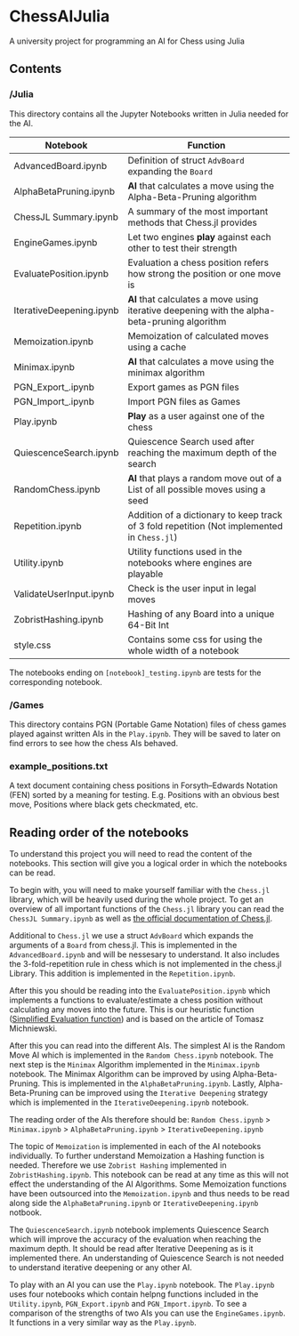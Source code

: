 # ChessAIJulia

A university project for programming an AI for Chess using Julia

## Contents

### /Julia

This directory contains all the Jupyter Notebooks written in Julia needed for the AI.

| Notebook                | Function                                                                                     |
| ----------------------- | -------------------------------------------------------------------------------------------- |
| AdvancedBoard.ipynb     | Definition of struct `AdvBoard` expanding the `Board`                                        |
| AlphaBetaPruning.ipynb  | **AI** that calculates a move using the Alpha-Beta-Pruning algorithm                         |
| ChessJL Summary.ipynb   | A summary of the most important methods that Chess.jl provides                               |
| EngineGames.ipynb       | Let two engines **play** against each other to test their strength                           |
| EvaluatePosition.ipynb  | Evaluation a chess position refers how strong the position or one move is                    |
| IterativeDeepening.ipynb| **AI** that calculates a move using iterative deepening with the alpha-beta-pruning algorithm|
| Memoization.ipynb       | Memoization of calculated moves using a cache                                                |
| Minimax.ipynb           | **AI** that calculates a move using the minimax algorithm                                    |
| PGN_Export_.ipynb       | Export games as PGN files                                                                    |
| PGN_Import_.ipynb       | Import PGN files as Games                                                                    |
| Play.ipynb              | **Play** as a user against one of the chess                                                  |
| QuiescenceSearch.ipynb  | Quiescence Search used after reaching the maximum depth of the search                        |
| RandomChess.ipynb       | **AI** that plays a random move out of a List of all possible moves using a seed             |
| Repetition.ipynb        | Addition of a dictionary to keep track of 3 fold repetition (Not implemented in `Chess.jl`)  |
| Utility.ipynb           | Utility functions used in the notebooks where engines are playable                           |
| ValidateUserInput.ipynb | Check is the user input in legal moves                                                       |
| ZobristHashing.ipynb    | Hashing of any Board into a unique 64-Bit Int                                                |
| style.css               | Contains some css for using the whole width of a notebook                                    |

The notebooks ending on `[notebook]_testing.ipynb` are tests for the corresponding notebook.

### /Games
This directory contains PGN (Portable Game Notation) files of chess games played against written AIs in the `Play.ipynb`. They will be saved to later on find errors to see how the chess AIs behaved.

### example_positions.txt
A text document containing chess positions in Forsyth–Edwards Notation (FEN) sorted by a meaning for testing. E.g. Positions with an obvious best move, Positions where black gets checkmated, etc.

## Reading order of the notebooks
To understand this project you will need to read the content of the notebooks. This section will give you a logical order in which the notebooks can be read.

To begin with, you will need to make yourself familiar with the `Chess.jl` library, which will be heavily used during the whole project. To get an overview of all important functions of the `Chess.jl` library you can read the `ChessJL Summary.ipynb` as well as [the official documentation of Chess.jl](https://romstad.github.io/Chess.jl/dev/).

Additional to `Chess.jl` we use a struct `AdvBoard` which expands the arguments of a `Board` from chess.jl. This is implemented in the `AdvancedBoard.ipynb` and will be nessesary to understand. It also includes the 3-fold-repetition rule in chess which is not implemented in the chess.jl Library. This addition is implemented in the `Repetition.ipynb`.

After this you should be reading into the `EvaluatePosition.ipynb` which implements a functions to evaluate/estimate a chess position without calculating any moves into the future. This is our heuristic function ([Simplified Evaluation function](https://www.chessprogramming.org/Simplified_Evaluation_Function)) and is based on the article of Tomasz Michniewski.

After this you can read into the different AIs. The simplest AI is the Random Move AI which is implemented in the `Random Chess.ipynb` notebook. The next step is the `Minimax` Algorithm implemented in the `Minimax.ipynb` notebook. The Minimax Algorithm can be improved by using Alpha-Beta-Pruning. This is implemented in the `AlphaBetaPruning.ipynb`. Lastly, Alpha-Beta-Pruning can be improved using the `Iterative Deepening` strategy which is implemented in the `IterativeDeepening.ipynb` notebook.

The reading order of the AIs therefore should be: `Random Chess.ipynb` > `Minimax.ipynb` > `AlphaBetaPruning.ipynb` > `IterativeDeepening.ipynb`

The topic of `Memoization` is implemented in each of the AI notebooks individually. To further understand Memoization a Hashing function is needed. Therefore we use `Zobrist Hashing` implemented in `ZobristHashing.ipynb`. This notebook can be read at any time as this will not effect the understanding of the AI Algorithms. Some Memoization functions have been outsourced into the `Memoization.ipynb` and thus needs to be read along side the `AlphaBetaPruning.ipynb` or `IterativeDeepening.ipynb` notbook.

The `QuiescenceSearch.ipynb` notebook implements Quiescence Search which will improve the accuracy of the evaluation when reaching the maximum depth. It should be read after Iterative Deepening as is it implemented there. An understanding of Quiescence Search is not needed to understand iterative deepening or any other AI.

To play with an AI you can use the `Play.ipynb` notebook. The `Play.ipynb` uses four notebooks which contain helpng functions included in the `Utility.ipynb`, `PGN_Export.ipynb` and `PGN_Import.ipynb`. To see a comparison of the strengths of two AIs you can use the `EngineGames.ipynb`. It functions in a very similar way as the `Play.ipynb`.